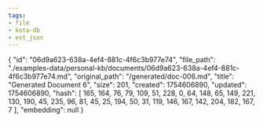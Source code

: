 ```yaml
---
tags:
- file
- kota-db
- ext_json
---
```

{
  "id": "06d9a623-638a-4ef4-881c-4f6c3b977e74",
  "file_path": "./examples-data/personal-kb/documents/06d9a623-638a-4ef4-881c-4f6c3b977e74.md",
  "original_path": "/generated/doc-006.md",
  "title": "Generated Document 6",
  "size": 201,
  "created": 1754606890,
  "updated": 1754606890,
  "hash": [
    165,
    164,
    76,
    79,
    109,
    51,
    228,
    0,
    64,
    148,
    65,
    149,
    221,
    130,
    190,
    45,
    235,
    96,
    81,
    45,
    25,
    194,
    50,
    31,
    119,
    146,
    167,
    142,
    204,
    182,
    167,
    7
  ],
  "embedding": null
}
